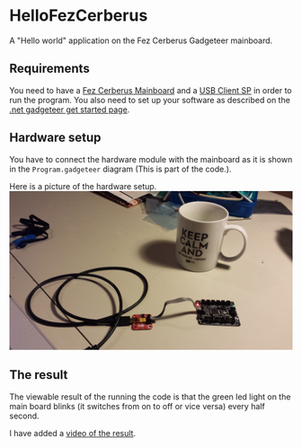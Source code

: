 HelloFezCerberus
================

A "Hello world" application on the Fez Cerberus Gadgeteer mainboard.

Requirements
------------

You need to have a [Fez Cerberus Mainboard](https://www.ghielectronics.com/catalog/product/349) and a [USB Client SP](https://www.ghielectronics.com/catalog/product/33) in order to run the program. 
You also need to set up your software as described on the [.net gadgeteer get started page](http://www.netmf.com/gadgeteer/get-started.aspx).

Hardware setup
--------------

You have to connect the hardware module with the mainboard as it is shown in the `Program.gadgeteer` diagram (This is part of the code.). 

Here is a picture of the hardware setup. ![picture of the hardware setup](HelloFezCerberus.jpg)

The result
----------

The viewable result of the running the code is that the green led light on the main board blinks (it switches from on to off or vice versa) every half second.

I have added a [video of the result](https://github.com/steenhulthin/HelloFezCerberus/blob/master/HelloFezCerberus.mp4).